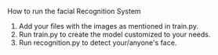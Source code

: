 How to run the facial Recognition System
1. Add your files with the images as mentioned in train.py.
2. Run train.py to create the model customized to your needs.
3. Run recognition.py to detect your/anyone's face.
